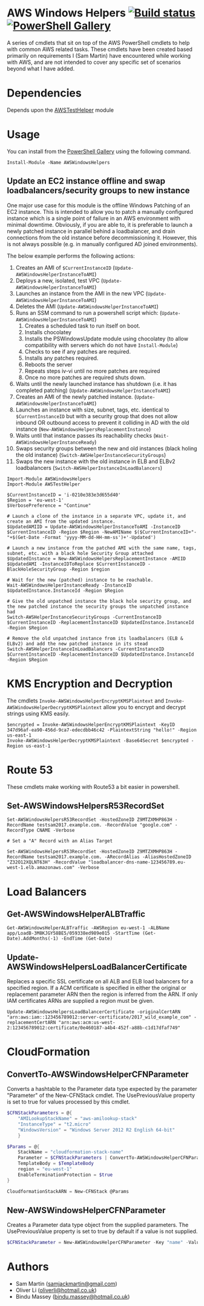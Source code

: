 # AWS Windows Helpers [![Build status](https://ci.appveyor.com/api/projects/status/1fc07ur3jd49k5cr/branch/master?svg=true)](https://ci.appveyor.com/project/Sam-Martin/awswindowshelpers/branch/master) [![PowerShell Gallery](https://img.shields.io/powershellgallery/v/AWSWindowsHelpers.svg)]()

A series of cmdlets that sit on top of the AWS PowerShell cmdlets to help with common AWS related tasks.
These cmdlets have been created based primarily on requirements I (Sam Martin) have encountered while working with AWS, and are not intended to cover any specific set of scenarios beyond what I have added.



# Dependencies
Depends upon the [AWSTestHelper](https://github.com/Sam-Martin/AWSTestHelper) module

# Usage
You can install from the [PowerShell Gallery](https://www.powershellgallery.com/packages/AWSWindowsHelpers/) using the following command.

```
Install-Module -Name AWSWindowsHelpers
```

## Update an EC2 instance offline and swap loadbalancers/security groups to new instance
One major use case for this module is the offline Windows Patching of an EC2 instance.
This is intended to allow you to patch a manually configured instance which is a single point of failure in an AWS environment with minimal downtime.
Obviously, if you are able to, it is preferable to launch a newly patched instance in parallel behind a loadbalancer, and drain connections from the old instance before decommissioning it. However, this is not always possible (e.g. in manually configured AD joined environments).

The below example performs the following actions:
1. Creates an AMI of `$CurrentInstanceID` (`Update-AWSWindowsHelperInstanceToAMI`)
2. Deploys a new, isolated, test VPC (`Update-AWSWindowsHelperInstanceToAMI`)
3. Launches an instance from the AMI in the new VPC (`Update-AWSWindowsHelperInstanceToAMI`)
4. Deletes the AMI (`Update-AWSWindowsHelperInstanceToAMI`)
5. Runs an SSM command to run a powershell script which: (`Update-AWSWindowsHelperInstanceToAMI`)
	1. Creates a scheduled task to run itself on boot.
	2. Installs chocolatey
	3. Installs the PSWindowsUpdate module using chocolatey (to allow compatibility with servers which do not have `Install-Module`)
	4. Checks to see if any patches are required.
	5. Installs any patches required.
	6. Reboots the server
	7. Repeats steps iv-vi until no more patches are required
	8. Once no more patches are required shuts down.
 6. Waits until the newly launched instance has shutdown (i.e. it has completed patching) (`Update-AWSWindowsHelperInstanceToAMI`)
 7. Creates an AMI of the newly patched instance. (`Update-AWSWindowsHelperInstanceToAMI`)
 8. Launches an instance with size, subnet, tags, etc. identical to `$CurrentInstanceID` but with a security group that does not allow inbound OR outbound access to prevent it colliding in AD with the old instance (`New-AWSWindowsHelpersReplacementInstance`)
 9. Waits until that instance passes its reachability checks (`Wait-AWSWindowsHelperInstanceReady`)
 10. Swaps security groups between the new and old instances (black holing the old instance) (`Switch-AWSHelperInstanceSecurityGroups`)
 11. Swaps the new instance with the old instance in ELB and ELBv2 loadbalancers (`Switch-AWSHelperInstanceInLoadBalancers`)

```
Import-Module AWSWindowsHelpers
Import-Module AWSTestHelper

$CurrentInstanceID = 'i-0210e383e3d655d40'
$Region = 'eu-west-1'
$VerbosePreference = "Continue"

# Launch a clone of the instance in a separate VPC, update it, and create an AMI from the updated instance.
$UpdatedAMIID = Update-AWSWindowsHelperInstanceToAMI -InstanceID $CurrentInstanceID -Region $Region -NewAMIName $($CurrentInstanceID+"-"+$(Get-Date -Format 'yyyy-MM-dd-HH-mm-ss')+'-Updated')

# Launch a new instance from the patched AMI with the same name, tags, subnet, etc. with a black hole Security Group attached
$UpdatedInstance = New-AWSWindowsHelpersReplacementInstance -AMIID $UpdatedAMI -InstanceIDToReplace $CurrentInstanceID -BlackHoleSecurityGroup -Region $region

# Wait for the new (patched) instance to be reachable.
Wait-AWSWindowsHelperInstanceReady -InstanceID $UpdatedInstance.InstanceId -Region $Region

# Give the old unpatched instance the black hole security group, and the new patched instance the security groups the unpatched instance had
Switch-AWSHelperInstanceSecurityGroups -CurrentInstanceID $CurrentInstanceID -ReplacementInstanceID $UpdatedInstance.InstanceId -Region $Region

# Remove the old unpatched instance from its loadbalancers (ELB & ELBv2) and add the new patched instance in its stead
Switch-AWSHelperInstanceInLoadBalancers -CurrentInstanceID $CurrentInstanceID -ReplacementInstanceID $UpdatedInstance.InstanceId -Region $Region
```

# KMS Encryption and Decryption
The cmdlets `Invoke-AWSWindowsHelperEncryptKMSPlaintext` and `Invoke-AWSWindowsHelperDecryptKMSPlaintext` allow you to encrypt and decrypt strings using KMS easily.

```
$encrypted = Invoke-AWSWindowsHelperEncryptKMSPlaintext -KeyID 347d96af-ea90-456d-9ca7-edecdbb46c42 -PlaintextString "hello!" -Region us-east-1
Invoke-AWSWindowsHelperDecryptKMSPlaintext -Base64Secret $encrypted -Region us-east-1
```

# Route 53

These cmdlets make working with Route53 a bit easier in powershell.

## Set-AWSWindowsHelpersR53RecordSet

```
Set-AWSWindowsHelpersR53RecordSet -HostedZoneID Z9MTZXMHP863H -RecordName testsam2017.example.com. -RecordValue "google.com" -RecordType CNAME -Verbose

# Set a "A" Record with an Alias Target

Set-AWSWindowsHelpersR53RecordSet -HostedZoneID Z9MTZXMHP863H -RecordName testsam2017.example.com. -ARecordAlias -AliasHostedZoneID "Z32O12XQLNT63H" -RecordValue "loadbalancer-dns-name-123456789.eu-west-1.elb.amazonaws.com" -Verbose
```

# Load Balancers

## Get-AWSWindowsHelperALBTraffic

```
Get-AWSWindowsHelperALBTraffic -AWSRegion eu-west-1 -ALBName app/LoadB-3M8KJGY58BE5/059338ed989e015 -StartTime (Get-Date).AddMonths(-1) -EndTime (Get-Date)
```

## Update-AWSWindowsHelpersLoadBalancerCertificate

Replaces a specific SSL certificate on all ALB and ELB load balancers for a specified region. If a ACM certificate is specified in either the original or replacement parameter ARN then the region is inferred from the ARN. If only IAM certificates ARNs are supplied a region must be given. 

```
Update-AWSWindowsHelpersLoadBalancerCertificate -originalCertARN "arn:aws:iam::123456789012:server-certificate/2017_wild_example_com" -replacementCertARN "arn:aws:acm:us-west-2:123456789012:certificate/0e460187-a4b4-452f-a88b-c1d17dfaf749"
```

# CloudFormation

## ConvertTo-AWSWindowsHelperCFNParameter

Converts a hashtable to the Parameter data type expected by the parameter "Parameter" of the New-CFNStack cmdlet. The UsePreviousValue property is set to true for values processed by this cmdlet.

```powershell
$CFNStackParameters = @{ 
	"AMILookupStackName" = "aws-amilookup-stack" 
	"InstanceType" = "t2.micro"
	"WindowsVersion" = "Windows Server 2012 R2 English 64-bit"
	}

$Params = @{
    StackName = "cloudformation-stack-name" 
    Parameter = $CFNStackParameters | ConvertTo-AWSWindowsHelperCFNParameter 
    TemplateBody = $TemplateBody
    region = "eu-west-1" 
    EnableTerminationProtection = $true
}

CloudformationStackARN = New-CFNStack @Params
```

## New-AWSWindowsHelperCFNParameter

Creates a Parameter data type object from the supplied parameters. The UsePreviousValue property is set to true by default if a value is not supplied.

```powershell
$CFNStackParameter = New-AWSWindowsHelperCFNParameter -Key "name" -Value "value" -UsePreviousValue $false
```

# Authors

- Sam Martin (samjackmartin@gmail.com)
- Oliver Li (oliverli@hotmail.co.uk)
- Bindu Massey (bindu.massey@hotmail.co.uk)

